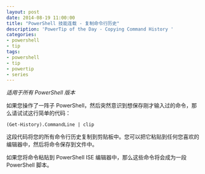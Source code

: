 ```yaml
---
layout: post
date: 2014-08-19 11:00:00
title: "PowerShell 技能连载 - 复制命令行历史"
description: 'PowerTip of the Day - Copying Command History '
categories:
- powershell
- tip
tags:
- powershell
- tip
- powertip
- series
---
```

_适用于所有 PowerShell 版本_

如果您操作了一阵子 PowerShell，然后突然意识到想保存刚才输入过的命令，那么请试试这行简单的代码：

    (Get-History).CommandLine | clip

这段代码将您的所有命令行历史复制到剪贴板中。您可以把它粘贴到任何您喜欢的编辑器中，然后将命令保存到文件中。

如果您将命令粘贴到 PowerShell ISE 编辑器中，那么这些命令将会成为一段 PowerShell 脚本。

<!--本文国际来源：[Copying Command History ](http://community.idera.com/powershell/powertips/b/tips/posts/testing)-->
